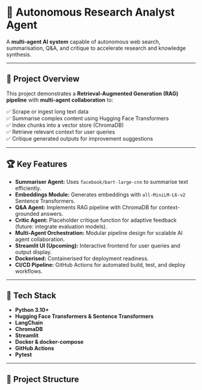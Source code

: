 # 🧠 Autonomous Research Analyst Agent

A **multi-agent AI system** capable of autonomous web search, summarisation, Q&A, and critique to accelerate research and knowledge synthesis.

---

## 🚀 **Project Overview**

This project demonstrates a **Retrieval-Augmented Generation (RAG) pipeline** with **multi-agent collaboration** to:

✅ Scrape or ingest long text data  
✅ Summarise complex content using Hugging Face Transformers  
✅ Index chunks into a vector store (ChromaDB)  
✅ Retrieve relevant context for user queries  
✅ Critique generated outputs for improvement suggestions

---

## 🏆 **Key Features**

- **Summariser Agent:** Uses `facebook/bart-large-cnn` to summarise text efficiently.  
- **Embeddings Module:** Generates embeddings with `all-MiniLM-L6-v2` Sentence Transformers.  
- **Q&A Agent:** Implements RAG pipeline with ChromaDB for context-grounded answers.  
- **Critic Agent:** Placeholder critique function for adaptive feedback (future: integrate evaluation models).  
- **Multi-Agent Orchestration:** Modular pipeline design for scalable AI agent collaboration.  
- **Streamlit UI (Upcoming):** Interactive frontend for user queries and output display.  
- **Dockerised:** Containerised for deployment readiness.  
- **CI/CD Pipeline:** GitHub Actions for automated build, test, and deploy workflows.

---

## 🔧 **Tech Stack**

- **Python 3.10+**
- **Hugging Face Transformers & Sentence Transformers**
- **LangChain**
- **ChromaDB**
- **Streamlit**
- **Docker & docker-compose**
- **GitHub Actions**
- **Pytest**

---

## 📁 **Project Structure**

